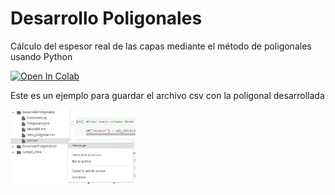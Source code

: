 # Desarrollo Poligonales
Cálculo del espesor real de las capas mediante el método de poligonales usando Python



[![Open In Colab](https://colab.research.google.com/assets/colab-badge.svg)](https://colab.research.google.com/drive/1xms3EEhLpyYVl7YiIcuiTqt-IsWStdxS#scrollTo=ZwSqdcHlWbe9)


Este es un ejemplo para guardar el archivo csv con la poligonal desarrollada


<img src="https://github.com/Anagabrielamantilla/DesarrolloPoligonales/blob/main/Captura%20de%20pantalla%202022-09-04%20212911.jpg" width="200">
